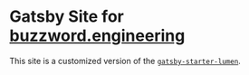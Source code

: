 # Gatsby Site for [buzzword.engineering](https://buzzword.engineering)

This site is a customized version of the [`gatsby-starter-lumen`](https://github.com/alxshelepenok/gatsby-starter-lumen). 

